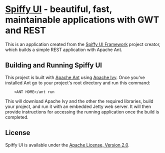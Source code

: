[Spiffy UI](http://www.spiffyui.org) - beautiful, fast, maintainable applications with GWT and REST
==================================================

This is an application created from the [Spiffy UI Framework](http://www.spiffyui.org) project creator, which builds a simple REST application with Apache Ant.


Building and Running Spiffy UI
--------------------------------------

This project is built with [Apache Ant](http://ant.apache.org/) using [Apache Ivy](http://ant.apache.org/ivy/).  Once you've installed Ant go to your project's root directory and run this command:

        <ANT HOME>/ant run
        
This will download Apache Ivy and the other the required libraries, build your project, and run it with an embedded Jetty web server.  It will then provide instructions for accessing the running application once the build is completed.  

License
--------------------------------------

Spiffy UI is available under the [Apache License, Version 2.0](http://www.apache.org/licenses/LICENSE-2.0.html).


